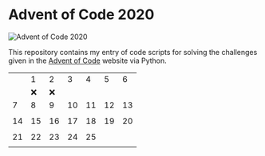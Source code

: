 # Advent of Code 2020
![Advent of Code 2020](https://github.com/artemis-beta/advent-of-code-2020/workflows/Advent%20of%20Code%202020/badge.svg)

This repository contains my entry of code scripts for solving the challenges given in the [Advent of Code](https://adventofcode.com/2020) website via Python.

| | ||||||
|-|-|-|-|-|-|-|
||1|2|3|4|5|6|
| |❌ |❌ | | | |
|7|8|9|10|11|12|13
| | | | | | | |
|14|15|16|17|18|19|20|
| | | | | | | |
|21|22|23|24|25| | |
| | | | | | | |

